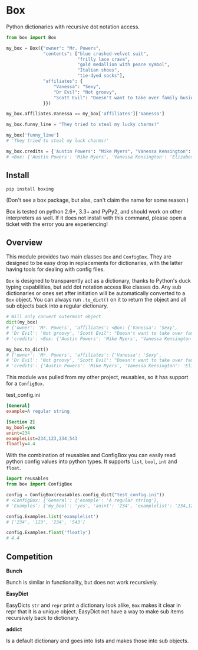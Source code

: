 # Box

Python dictionaries with recursive dot notation access.

```python
from box import Box

my_box = Box({"owner": "Mr. Powers",
              "contents": ["blue crushed-velvet suit",
                           "frilly lace crava",
                           "gold medallion with peace symbol",
                           "Italian shoes",
                           "tie-dyed socks"],
              "affiliates": {
                  "Vanessa": "Sexy",
                  "Dr Evil": "Not groovy",
                  "Scott Evil": "Doesn't want to take over family business"
              }})

my_box.affiliates.Vanessa == my_box['affiliates']['Vanessa'] 

my_box.funny_line = "They tried to steal my lucky charms!"

my_box['funny_line']
# 'They tried to steal my luck charms!'

my_box.credits = {'Austin Powers': "Mike Myers", "Vanessa Kensington": "Elizabeth Hurley"}
# <Box: {'Austin Powers': 'Mike Myers', 'Vanessa Kensington': 'Elizabeth Hurley'}>
```

## Install 

```
pip install boxing
```

(Don't see a box package, but alas, can't claim the name for some reason.)

Box is tested on python 2.6+, 3.3+ and PyPy2, and should work on other 
interpreters as well. If  it does not install with this command, please
open a ticket with the error you are experiencing!

## Overview

This module provides two main classes `Box` and `ConfigBox`. 
They are designed to be easy drop in replacements for dictionaries, 
with the latter having tools for dealing with config files. 

`Box` is designed to transparently act as a dictionary, thanks to Python's
duck typing capabilities, but add dot notation access like classes do. Any sub
dictionaries or ones set after initiation will be automatically converted to 
a `Box` object. You can always run `.to_dict()` on it to return the object 
and all sub objects back into a regular dictionary. 

```python
# Will only convert outermost object
dict(my_box)
# {'owner': 'Mr. Powers', 'affiliates': <Box: {'Vanessa': 'Sexy', 
# 'Dr Evil': 'Not groovy', 'Scott Evil': "Doesn't want to take over family business"}>, 
# 'credits': <Box: {'Austin Powers': 'Mike Myers', 'Vanessa Kensington': 'Elizabeth Hurley'}>}

my_box.to_dict()
# {'owner': 'Mr. Powers', 'affiliates': {'Vanessa': 'Sexy', 
# 'Dr Evil': 'Not groovy', 'Scott Evil': "Doesn't want to take over family business"}, 
# 'credits': {'Austin Powers': 'Mike Myers', 'Vanessa Kensington': 'Elizabeth Hurley'}}
```

This module was pulled from my other project, reusables, so it has support for
a `ConfigBox`.

test_config.ini
```ini
[General]
example=A regular string

[Section 2]
my_bool=yes
anint=234
exampleList=234,123,234,543
floatly=4.4
```

With the combination of reusables and ConfigBox you can easily read python 
config values into python types. It supports `list`, `bool`, `int` and `float`.

```python
import reusables
from box import ConfigBox

config = ConfigBox(reusables.config_dict("test_config.ini"))
# <ConfigBox: {'General': {'example': 'A regular string'},
# 'Examples': {'my_bool': 'yes', 'anint': '234', 'examplelist': '234,123,234,543', 'floatly': '4.4'}}>

config.Examples.list('examplelist')
# ['234', '123', '234', '543']

config.Examples.float('floatly')
# 4.4
```


## Competition

**Bunch**

Bunch is similar in functionality, but does not work recursively. 

**EasyDict**

EasyDicts `str` and `repr` print a dictionary look alike, `Box` makes it clear in repr 
that it is a unique object. EasyDict not have a way to make sub items recursively 
back to dictionary. 

**addict**

Is a default dictionary and goes into lists and makes those into sub objects. 


